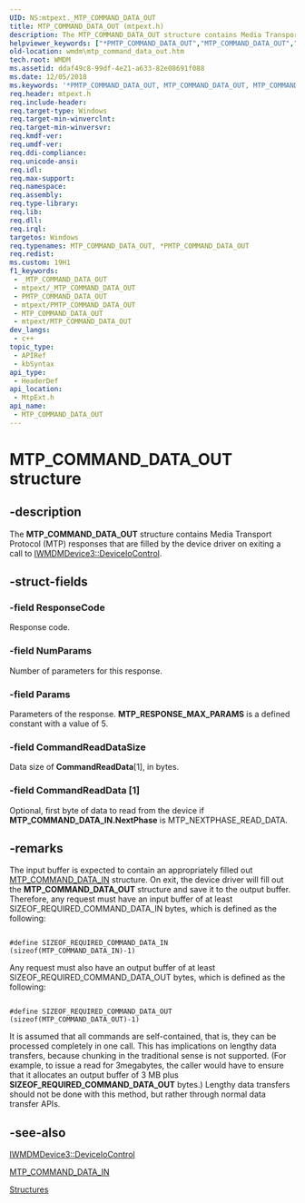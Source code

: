 ```yaml
---
UID: NS:mtpext._MTP_COMMAND_DATA_OUT
title: MTP_COMMAND_DATA_OUT (mtpext.h)
description: The MTP_COMMAND_DATA_OUT structure contains Media Transport Protocol (MTP) responses that are filled by the device driver on exiting a call to IWMDMDevice3::DeviceIoControl.
helpviewer_keywords: ["*PMTP_COMMAND_DATA_OUT","MTP_COMMAND_DATA_OUT","MTP_COMMAND_DATA_OUT structure [windows Media Device Manager]","PMTP_COMMAND_DATA_OUT","PMTP_COMMAND_DATA_OUT structure pointer [windows Media Device Manager]","mtpext/MTP_COMMAND_DATA_OUT","mtpext/PMTP_COMMAND_DATA_OUT","wmdm.mtp_command_data_out"]
old-location: wmdm\mtp_command_data_out.htm
tech.root: WMDM
ms.assetid: ddaf49c8-99df-4e21-a633-82e08691f088
ms.date: 12/05/2018
ms.keywords: '*PMTP_COMMAND_DATA_OUT, MTP_COMMAND_DATA_OUT, MTP_COMMAND_DATA_OUT structure [windows Media Device Manager], PMTP_COMMAND_DATA_OUT, PMTP_COMMAND_DATA_OUT structure pointer [windows Media Device Manager], mtpext/MTP_COMMAND_DATA_OUT, mtpext/PMTP_COMMAND_DATA_OUT, wmdm.mtp_command_data_out'
req.header: mtpext.h
req.include-header: 
req.target-type: Windows
req.target-min-winverclnt: 
req.target-min-winversvr: 
req.kmdf-ver: 
req.umdf-ver: 
req.ddi-compliance: 
req.unicode-ansi: 
req.idl: 
req.max-support: 
req.namespace: 
req.assembly: 
req.type-library: 
req.lib: 
req.dll: 
req.irql: 
targetos: Windows
req.typenames: MTP_COMMAND_DATA_OUT, *PMTP_COMMAND_DATA_OUT
req.redist: 
ms.custom: 19H1
f1_keywords:
 - _MTP_COMMAND_DATA_OUT
 - mtpext/_MTP_COMMAND_DATA_OUT
 - PMTP_COMMAND_DATA_OUT
 - mtpext/PMTP_COMMAND_DATA_OUT
 - MTP_COMMAND_DATA_OUT
 - mtpext/MTP_COMMAND_DATA_OUT
dev_langs:
 - c++
topic_type:
 - APIRef
 - kbSyntax
api_type:
 - HeaderDef
api_location:
 - MtpExt.h
api_name:
 - MTP_COMMAND_DATA_OUT
---
```


# MTP_COMMAND_DATA_OUT structure


## -description

The <b>MTP_COMMAND_DATA_OUT</b> structure contains Media Transport Protocol (MTP) responses that are filled by the device driver on exiting a call to <a href="/windows/desktop/api/mswmdm/nf-mswmdm-iwmdmdevice3-deviceiocontrol">IWMDMDevice3::DeviceIoControl</a>.

## -struct-fields

### -field ResponseCode

Response code.

### -field NumParams

Number of parameters for this response.

### -field Params

Parameters of the response. <b>MTP_RESPONSE_MAX_PARAMS</b> is a defined constant with a value of 5.

### -field CommandReadDataSize

Data size of <b>CommandReadData</b>[1], in bytes.

### -field CommandReadData [1]

Optional, first byte of data to read from the device if <b>MTP_COMMAND_DATA_IN.NextPhase</b> is MTP_NEXTPHASE_READ_DATA.

## -remarks

The input buffer is expected to contain an appropriately filled out <a href="/windows/desktop/api/mtpext/ns-mtpext-mtp_command_data_in">MTP_COMMAND_DATA_IN</a> structure. On exit, the device driver will fill out the <b>MTP_COMMAND_DATA_OUT</b> structure and save it to the output buffer. Therefore, any request must have an input buffer of at least SIZEOF_REQUIRED_COMMAND_DATA_IN bytes, which is defined as the following:


``` syntax

#define SIZEOF_REQUIRED_COMMAND_DATA_IN (sizeof(MTP_COMMAND_DATA_IN)-1)

```

Any request must also have an output buffer of at least SIZEOF_REQUIRED_COMMAND_DATA_OUT bytes, which is defined as the following:


``` syntax

#define SIZEOF_REQUIRED_COMMAND_DATA_OUT (sizeof(MTP_COMMAND_DATA_OUT)-1)

```

It is assumed that all commands are self-contained, that is, they can be processed completely in one call. This has implications on lengthy data transfers, because chunking in the traditional sense is not supported. (For example, to issue a read for 3megabytes, the caller would have to ensure that it allocates an output buffer of 3 MB plus <b>SIZEOF_REQUIRED_COMMAND_DATA_OUT</b> bytes.) Lengthy data transfers should not be done with this method, but rather through normal data transfer APIs.

## -see-also

<a href="/windows/desktop/api/mswmdm/nf-mswmdm-iwmdmdevice3-deviceiocontrol">IWMDMDevice3::DeviceIoControl</a>



<a href="/windows/desktop/api/mtpext/ns-mtpext-mtp_command_data_in">MTP_COMMAND_DATA_IN</a>



<a href="/windows/desktop/WMDM/structures">Structures</a>
